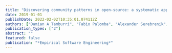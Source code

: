 ```yaml
---
title: "Discovering community patterns in open-source: a systematic approach and its evaluation"
date: 2019-01-01
publishDate: 2022-02-02T10:35:01.074112Z
authors: ["Damian A Tamburri", "Fabio Palomba", "Alexander Serebrenik", "Andy Zaidman"]
publication_types: ["2"]
abstract: ""
featured: false
publication: "*Empirical Software Engineering*"
---
```


